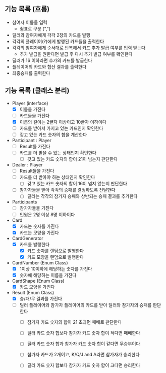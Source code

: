 ## 기능 목록 (흐름)
- 참여자 이름들 입력
  - 쉼표로 구분 (",")
- 딜러와 참여자에게 각각 2장의 카드를 발행
- 각각의 플레이어(?)에게 발행된 카드들을 출력한다
- 각각의 참여자에게 순서대로 반복해서 카드 추가 발급 여부를 입력 받는다
  - 추가 발급을 원한다면 발급 후 다시 추가 발급 여부를 확인한다
- 딜러가 16 이하라면 추가의 카드를 발급한다
- 플레이어의 카드와 합산 결과를 출력한다
- 최종승패를 출력한다  

## 기능 목록 (클래스 분리)
- Player (interface)
  - [x] 이름을 가진다
  - [ ] 카드들을 가진다
  - [x] 이름의 길이는 2글자 이상이고 10글자 이하이다
  - [ ] 카드를 받아서 가지고 있는 카드인지 확인한다
  - [ ] 갖고 있는 카드 숫자의 합을 계산한다
- Participant : Player
  - [ ] Result를 가진다
  - [ ] 카드를 더 받을 수 있는 상태인지 확인한다
    - [ ] 갖고 있는 카드 숫자의 합이 21이 넘는지 판단한다
- Dealer : Player
  - [ ] Result들을 가진다
  - [ ] 카드를 더 받아야 하는 상태인지 확인한다
    - [ ] 갖고 있는 카드 숫자의 합이 16이 넘지 않는지 판단한다
  - [ ] 참가자들을 받아 각각의 승패를 결정하도록 전달한다
    - [ ] 딜러는 각각의 참가자 승패와 상반되는 승패 결과를 추가한다
- Participants
  - [ ] 참가자들을 가진다
  - [ ] 인원은 2명 이상 8명 이하이다
- Card
  - [x] 카드는 숫자를 가진다
  - [x] 카드는 모양을 가진다
- CardGenerator
  - [x] 카드를 발행한다
    - [x] 카드 숫자를 랜덤으로 발행한다
    - [x] 카드 모양을 랜덤으로 발행한다
- CardNumber (Enum Class)
  - [x] 1이상 10이하에 해당하는 숫자를 가진다
  - [x] 숫자에 해당하는 이름을 가진다
- CardShape (Enum Class)
  - [x] 카드 모양을 가진다
- Result (Enum Class)
  - [x] 승/패/무 결과를 가진다
  - [ ] 딜러 플레이어와 참가자 플레이어의 카드를 받아 딜러와 참가자의 승패를 판단한다
    - [ ] 참가자 카드 숫자의 합이 21 초과면 패배로 판단한다
    - [ ] 딜러 카드 숫자 합보다 참가자 카드 숫자 합이 적다면 패배한다
    - [ ] 딜러 카드 숫자 합과 참가자 카드 숫자 합이 같다면 무승부이다
    - [ ] 참가자 카드가 2개이고, K/Q/J and A라면 참가자가 승리한다
    - [ ] 딜러 카드 숫자 합보다 참가자 카드 숫자 합이 크다면 승리한다
  